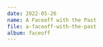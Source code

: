 ```yaml
---
date: 2022-05-26
name: A Faceoff with the Past
file: a-faceoff-with-the-past
album: faceoff
---
```


<!-- Ten utwór miał jeden z najśmieszniejszych początków. Dzień przed powtarzaniem nieudanego egzaminu z przedmiotu, którego miałem dosyć, na uczelni, która okazała się absolutnie fatalna, próbowałem o nim zapomnieć próbując trochę nowej muzyki, i uznałem początkowy dźwięk tego utworu za idealną reprezentację mojego zmęczenia i rozdrażnienia. Nazwę wyprowadziłem właśnie z tego egzaminu, który normalnie miałbym już za sobą, lecz potem poszerzyła swoje znaczenie na całą uczelnię. Później przez długi czas miałem problemy z ukończeniem utworu. Końcówka, choć zainspirowana już innymi okolicznościami, jest czymś, co uznaję za jedno z moich najpiękniejszych przejść. -->

